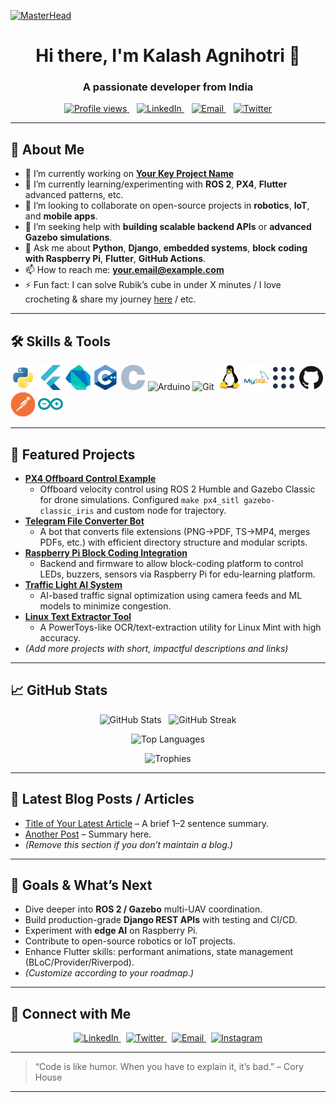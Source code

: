[![MasterHead](https://w.wallhaven.cc/full/l8/wallhaven-l8vp7y.jpg)](https://github.com/kalashagnihotri)

<h1 align="center">Hi there, I'm Kalash Agnihotri 👋</h1>
<h3 align="center">A passionate developer from India</h3>

<p align="center">
  <a href="https://github.com/kalashagnihotri">
    <img src="https://komarev.com/ghpvc/?username=kalashagnihotri&label=Profile%20views&color=0e75b6&style=flat" alt="Profile views" />
  </a>
  &nbsp;&nbsp;
  <a href="https://linkedin.com/in/your-linkedin">
    <img src="https://img.shields.io/badge/LinkedIn-Profile-blue?logo=linkedin&style=flat" alt="LinkedIn" />
  </a>
  &nbsp;&nbsp;
  <a href="mailto:your.email@example.com">
    <img src="https://img.shields.io/badge/Email-your.email@example.com-red?logo=gmail&style=flat" alt="Email" />
  </a>
  &nbsp;&nbsp;
  <a href="https://twitter.com/your_twitter">
    <img src="https://img.shields.io/badge/Twitter-@your_twitter-1DA1F2?logo=twitter&style=flat" alt="Twitter" />
  </a>
</p>

---

## 🚀 About Me
- 🔭 I’m currently working on **[Your Key Project Name](https://github.com/kalashagnihotri/your-repo)**
- 🌱 I’m currently learning/experimenting with **ROS 2**, **PX4**, **Flutter** advanced patterns, etc.
- 👯 I’m looking to collaborate on open-source projects in **robotics**, **IoT**, and **mobile apps**.
- 🤔 I’m seeking help with **building scalable backend APIs** or **advanced Gazebo simulations**.
- 💬 Ask me about **Python**, **Django**, **embedded systems**, **block coding with Raspberry Pi**, **Flutter**, **GitHub Actions**.
- 📫 How to reach me: **your.email@example.com**
- ⚡ Fun fact: I can solve Rubik’s cube in under X minutes / I love crocheting & share my journey [here](https://instagram.com/yourhandle) / etc.

---

## 🛠️ Skills & Tools

<p align="left">
  <!-- Add or remove as per your expertise -->
  <img src="https://raw.githubusercontent.com/devicons/devicon/master/icons/python/python-original.svg" alt="Python" width="40" height="40"/>
  <img src="https://raw.githubusercontent.com/devicons/devicon/master/icons/flutter/flutter-original.svg" alt="Flutter" width="40" height="40"/>
  <img src="https://raw.githubusercontent.com/devicons/devicon/master/icons/dart/dart-original.svg" alt="Dart" width="40" height="40"/>
  <img src="https://raw.githubusercontent.com/devicons/devicon/master/icons/cplusplus/cplusplus-original.svg" alt="C++" width="40" height="40"/>
  <img src="https://raw.githubusercontent.com/devicons/devicon/master/icons/c/c-original.svg" alt="C" width="40" height="40"/>
  <img src="https://cdn.worldvectorlogo.com/logos/arduino-1.svg" alt="Arduino" width="40" height="40"/>
  <img src="https://www.vectorlogo.zone/logos/git-scm/git-scm-icon.svg" alt="Git" width="40" height="40"/>
  <img src="https://raw.githubusercontent.com/devicons/devicon/master/icons/linux/linux-original.svg" alt="Linux" width="40" height="40"/>
  <img src="https://raw.githubusercontent.com/devicons/devicon/master/icons/mysql/mysql-original-wordmark.svg" alt="MySQL" width="40" height="40"/>
  <img src="https://raw.githubusercontent.com/devicons/devicon/master/icons/ros/ros-original.svg" alt="ROS" width="40" height="40"/>
  <img src="https://raw.githubusercontent.com/devicons/devicon/master/icons/github/github-original.svg" alt="GitHub" width="40" height="40"/>
  <img src="https://raw.githubusercontent.com/devicons/devicon/master/icons/postman/postman-original.svg" alt="Postman" width="40" height="40"/>
  <img src="https://raw.githubusercontent.com/devicons/devicon/master/icons/arduino/arduino-original.svg" alt="Arduino" width="40" height="40"/>
  <!-- Add more as needed -->
</p>

---

## 📂 Featured Projects
<!-- Use GitHub’s “pinned” repos for actual pin. Here just list with description -->
- **[PX4 Offboard Control Example](https://github.com/kalashagnihotri/px4-offboard-example)**
  - Offboard velocity control using ROS 2 Humble and Gazebo Classic for drone simulations. Configured `make px4_sitl gazebo-classic_iris` and custom node for trajectory.
- **[Telegram File Converter Bot](https://github.com/kalashagnihotri/telegram-file-converter)**
  - A bot that converts file extensions (PNG→PDF, TS→MP4, merges PDFs, etc.) with efficient directory structure and modular scripts.
- **[Raspberry Pi Block Coding Integration](https://github.com/kalashagnihotri/pi-block-coding)**
  - Backend and firmware to allow block-coding platform to control LEDs, buzzers, sensors via Raspberry Pi for edu-learning platform.
- **[Traffic Light AI System](https://github.com/kalashagnihotri/ai-traffic-light)**
  - AI-based traffic signal optimization using camera feeds and ML models to minimize congestion.
- **[Linux Text Extractor Tool](https://github.com/kalashagnihotri/text-extractor-linux)**
  - A PowerToys-like OCR/text-extraction utility for Linux Mint with high accuracy.
- *(Add more projects with short, impactful descriptions and links)*

---

## 📈 GitHub Stats
<p align="center">
  <img src="https://github-readme-stats.vercel.app/api?username=kalashagnihotri&show_icons=true&theme=radical" alt="GitHub Stats" />
  &nbsp;
  <img src="https://github-readme-streak-stats.herokuapp.com?user=kalashagnihotri&theme=radical" alt="GitHub Streak" />
</p>
<p align="center">
  <img src="https://github-readme-stats.vercel.app/api/top-langs?username=kalashagnihotri&layout=compact&theme=radical" alt="Top Languages" />
</p>
<p align="center">
  <!-- GitHub Trophies -->
  <img src="https://github-profile-trophy.vercel.app/?username=kalashagnihotri&theme=radical&column=7&margin-w=15&margin-h=15" alt="Trophies" />
</p>

---

## 📝 Latest Blog Posts / Articles
<!-- If you write technical blogs, replace URLs -->
- [Title of Your Latest Article](https://medium.com/@yourusername/latest-article) – A brief 1–2 sentence summary.
- [Another Post](https://dev.to/yourusername/another-post) – Summary here.
- *(Remove this section if you don’t maintain a blog.)*

---

## 🎯 Goals & What’s Next
- Dive deeper into **ROS 2 / Gazebo** multi-UAV coordination.
- Build production-grade **Django REST APIs** with testing and CI/CD.
- Experiment with **edge AI** on Raspberry Pi.
- Contribute to open-source robotics or IoT projects.
- Enhance Flutter skills: performant animations, state management (BLoC/Provider/Riverpod).
- *(Customize according to your roadmap.)*

---

## 🤝 Connect with Me
<p align="center">
  <a href="https://linkedin.com/in/your-linkedin">
    <img src="https://img.shields.io/badge/LinkedIn-In-blue?logo=linkedin&style=flat" alt="LinkedIn" />
  </a>
  &nbsp;
  <a href="https://twitter.com/your_twitter">
    <img src="https://img.shields.io/badge/Twitter-@your_twitter-1DA1F2?logo=twitter&style=flat" alt="Twitter" />
  </a>
  &nbsp;
  <a href="mailto:your.email@example.com">
    <img src="https://img.shields.io/badge/Email-your.email@example.com-red?logo=gmail&style=flat" alt="Email" />
  </a>
  &nbsp;
  <a href="https://www.instagram.com/yourhandle">
    <img src="https://img.shields.io/badge/Instagram-@yourhandle-E4405F?logo=instagram&style=flat" alt="Instagram" />
  </a>
</p>

---

> “Code is like humor. When you have to explain it, it’s bad.” – Cory House

---
